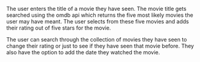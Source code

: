 The user enters the title of a movie they have seen. The movie title gets searched using the omdb api which returns the five most likely movies the user may have meant. The user selects from these five movies and adds their rating out of five stars for the movie.

The user can search through the collection of movies they have seen to change their rating or just to see if they have seen that movie before. They also have the option to add the date they watched the movie.
